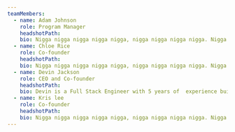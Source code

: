 ```yaml
---
teamMembers:
  - name: Adam Johnson
    role: Program Manager
    headshotPath:
    bio: Nigga nigga nigga nigga nigga, nigga nigga nigga nigga. Nigga nigga nigga nigga nigga, nigga.
  - name: Chloe Rice
    role: Co-founder
    headshotPath:
    bio: Nigga nigga nigga nigga nigga, nigga nigga nigga nigga. Nigga nigga nigga nigga nigga, nigga.
  - name: Devin Jackson
    role: CEO and Co-founder
    headshotPath:
    bio: Devin is a Full Stack Engineer with 5 years of  experience building products with meaning. He loves finding people's hidden potential. His hobbies include debating Hip Hop, riding his bike, and sipping maple whiskey.
  - name: Kris lee
    role: Co-founder
    headshotPath:
    bio: Nigga nigga nigga nigga nigga, nigga nigga nigga nigga. Nigga nigga nigga nigga nigga, nigga.
---
```

